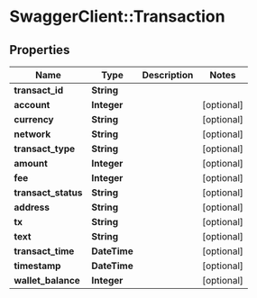 # SwaggerClient::Transaction

## Properties
Name | Type | Description | Notes
------------ | ------------- | ------------- | -------------
**transact_id** | **String** |  | 
**account** | **Integer** |  | [optional] 
**currency** | **String** |  | [optional] 
**network** | **String** |  | [optional] 
**transact_type** | **String** |  | [optional] 
**amount** | **Integer** |  | [optional] 
**fee** | **Integer** |  | [optional] 
**transact_status** | **String** |  | [optional] 
**address** | **String** |  | [optional] 
**tx** | **String** |  | [optional] 
**text** | **String** |  | [optional] 
**transact_time** | **DateTime** |  | [optional] 
**timestamp** | **DateTime** |  | [optional] 
**wallet_balance** | **Integer** |  | [optional] 


